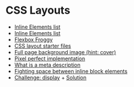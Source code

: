 # CSS Layouts

<ul>
	<li><a href="https://developer.mozilla.org/en-US/docs/Web/HTML/Inline_elements#Elements">Inline Elements list</a></li>
	<li><a href="https://developer.mozilla.org/en-US/docs/Web/HTML/Block-level_elements#Elements">Inline Elements list</a></li>
	<li><a href="http://flexboxfroggy.com/">Flexbox Froggy</a></li>
	<li><a href="https://github.com/Thinkful-Ed/css_layout_exercises_starter_files">CSS layout starter files</a></li>
	<li><a href="https://css-tricks.com/perfect-full-page-background-image/">Full page background image (hint: cover)</a></li>
	<li><a href="https://www.quora.com/What-does-pixel-perfect-mean">Pixel perfect implementation</a></li>
	<li><a href="https://moz.com/learn/seo/meta-description">What is a meta description</a></li>
	<li><a href="https://css-tricks.com/fighting-the-space-between-inline-block-elements/">Fighting space between inline block elements</a></li>
	<li><a href="https://github.com/Thinkful-Ed/css_layout_exercises_starter_files">Challenge: display</a> + <a href="https://thinkful-ed.github.io/css_layout_exercises/">Solution</a></li>
</ul>
